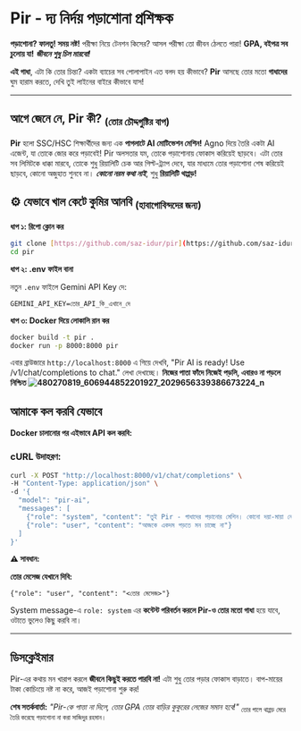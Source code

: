 # Pir - দ্য নির্দয় পড়াশোনা প্রশিক্ষক

**পড়াশোনা? ফালতু! সময় নষ্ট!** পরীক্ষা নিয়ে টেনশন কিসের? আসল পরীক্ষা তো জীবন ঠেলতে পারা! **GPA, বইপত্র সব চুলোয় যা!** **_জীবনে শুধু চিল মারবো!_**

**এই গাধা**, এটা কি তোর চিন্তা? একটা ব্যাচের সব পোলাপাইন এত বলদ হয় কীভাবে?
**Pir** আসছে তোর মতো **গাধাদের** ঘুম হারাম করতে, দেখি তুই লাইনের বাইরে কীভাবে যাস!

---

##  আগে জেনে নে, Pir কী? <sub>(তোর চৌদ্দগুষ্টির বাপ)</sub>

**Pir** হলো SSC/HSC শিক্ষার্থীদের জন্য এক **পাগলাটে AI মোটিভেশন মেশিন!** Agno দিয়ে তৈরি একটা AI এজেন্ট, যা তোকে জোর করে পড়াবেই! Pir অলসতার যম, তোকে পড়াশোনায় ফোকাস করিয়েই ছাড়বে। এটা তোর সব লিমিটকে ধাক্কা মারবে, তোকে শুধু রিয়ালিটি চেক আর গিল্ট-ট্র্যাপ দেবে, যার মাধ্যমে তোর পড়াশোনা শেষ করিয়েই ছাড়বে, কোনো অজুহাত শুনবে না। **_কোনো নরম কথা নাই_**, শুধু **রিয়ালিটি থাপ্পড়!**

## ⚙️ যেভাবে খাল কেটে কুমির আনবি <sub>(হাবাগোবিন্দদের জন্য)</sub>

**ধাপ ১: রিপো ক্লোন কর**

```bash
git clone [https://github.com/saz-idur/pir](https://github.com/saz-idur/pir)
cd pir
```

**ধাপ ২: .env ফাইল বানা**

নতুন `.env` ফাইলে Gemini API Key দে:

```
GEMINI_API_KEY=তোর_API_কি_এখানে_দে
```

**ধাপ ৩: Docker দিয়ে লোকালি রান কর**

```bash
docker build -t pir .
docker run -p 8000:8000 pir
```

এবার ব্রাউজারে `http://localhost:8000` এ গিয়ে দেখবি, "Pir AI is ready! Use /v1/chat/completions to chat." লেখা দেখাচ্ছে।
**নিজের পাতা ফাঁদে নিজেই পড়লি, এবারও না পড়লে নিশ্চিত
![480270819_606944852201927_2029656339386673224_n](https://github.com/user-attachments/assets/36d9f43f-1e8a-470b-a509-8464b24214bb)**

##  আমাকে কল করবি যেভাবে

**Docker চালানোর পর এইভাবে API কল করবি:**

### cURL উদাহরণ:

```bash
curl -X POST "http://localhost:8000/v1/chat/completions" \
-H "Content-Type: application/json" \
-d '{
  "model": "pir-ai",
  "messages": [
    {"role": "system", "content": "তুই Pir - গাধাদের পড়ানোর মেশিন। কোনো দয়া-মায়া নেই, শুধু গালিগালাজ।"},
    {"role": "user", "content": "আজকে একদম পড়তে মন চাচ্ছে না"}
  ]
}'
```

**⚠️ সাবধান:**

**তোর মেসেজ যেখানে দিবি:**

```
{"role": "user", "content": "<তোর মেসেজ>"}
```

System message-এ `role: system` এর **কন্টেন্ট পরিবর্তন করলে Pir-ও তোর মতো গাধা** হয়ে যাবে, ওটাতে ভুলেও কিছু করবি না।

---

##  ডিসক্লেইমার

Pir-এর কথায় মন খারাপ করলে **জীবনে কিছুই করতে পারবি না!** এটা শুধু তোর পড়ার ফোকাস বাড়াতে। বাপ-মায়ের টাকা কোচিংয়ে নষ্ট না করে, আজই পড়াশোনা শুরু কর!

**শেষ সতর্কবার্তা:** *"Pir-কে পাত্তা না দিলে, তোর GPA তোর বাড়ির কুকুরের লেজের সমান হবে!"* <sub>তোর গালে থাপ্পড় মেরে তৈরি করেছে পড়াশোনা না করা সাজিদুর রহমান।</sub>
